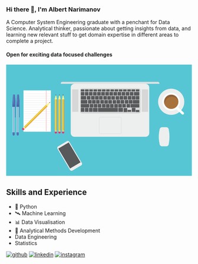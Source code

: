 ### Hi there 👋,  I'm Albert Narimanov
A Computer System Engineering graduate with a penchant for Data Science. Analytical thinker, passionate about getting insights from data, and learning new relevant stuff to get domain expertise in different areas to complete a project.
  
#### Open for exciting data focused challenges
![Open for exciting data focused challenges](https://github.com/NaUrovne/NaUrovne/blob/main/ab1de400-ffe4-11e9-95ed-21adbb3f5d91.png)

## Skills and Experience
* 🐍 Python
* 🛰️ Machine Learning
* 📊 Data Visualisation
* 🧠 Analytical Methods Development
* Data Engineering 
* Statistics
 


[<img src='https://cdn.jsdelivr.net/npm/simple-icons@3.0.1/icons/github.svg' alt='github' height='40'>](https://github.com/NaUrovne)  [<img src='https://cdn.jsdelivr.net/npm/simple-icons@3.0.1/icons/linkedin.svg' alt='linkedin' height='40'>](https://www.linkedin.com/in/albert-narimanov-b3b4a4158/)  [<img src='https://cdn.jsdelivr.net/npm/simple-icons@3.0.1/icons/instagram.svg' alt='instagram' height='40'>](https://www.instagram.com/alnarim/)  
